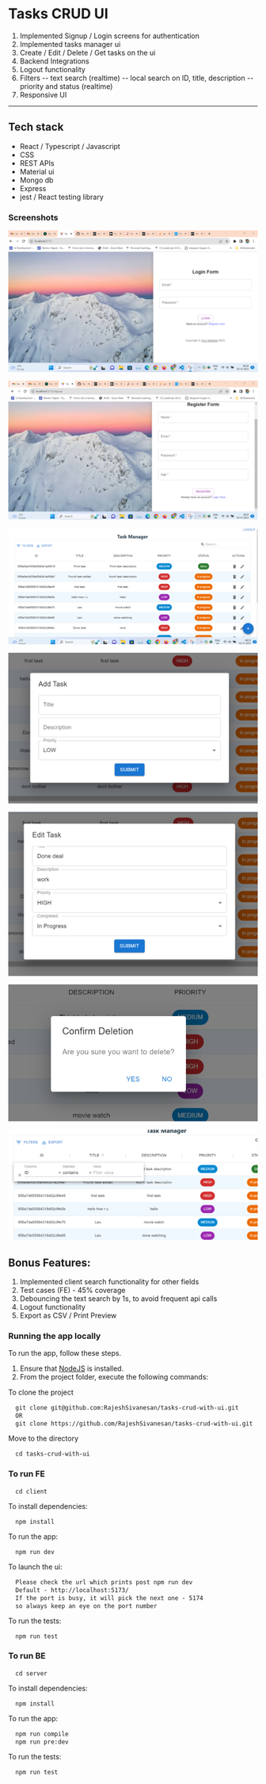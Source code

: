 # Tasks CRUD UI
1. Implemented Signup / Login screens for authentication
2. Implemented tasks manager ui
3. Create / Edit / Delete / Get tasks on the ui
4. Backend Integrations
5. Logout functionality
6. Filters
    -- text search (realtime)
    -- local search on ID, title, description
    -- priority and status (realtime)
7. Responsive UI

<hr />

## Tech stack
 - React / Typescript / Javascript
 - CSS
 - REST APIs
 - Material ui
 - Mongo db
 - Express
 - jest / React testing library
 
### Screenshots
![Alt text](image.png)

![Alt text](image-1.png)

![Alt text](image-2.png)

![Alt text](image-3.png)

![Alt text](image-4.png)

![Alt text](image-5.png)

![Alt text](image-6.png)

## Bonus Features:
1. Implemented client search functionality for other fields
2. Test cases (FE) - 45% coverage
3. Debouncing the text search by 1s, to avoid frequent api calls
4. Logout functionality
5. Export as CSV / Print Preview

### Running the app locally

To run the app, follow these steps.

1. Ensure that [NodeJS](http://nodejs.org/) is installed.
2. From the project folder, execute the following commands:

To clone the project
```shell
  git clone git@github.com:RajeshSivanesan/tasks-crud-with-ui.git
  OR
  git clone https://github.com/RajeshSivanesan/tasks-crud-with-ui.git
```

Move to the directory
```shell
  cd tasks-crud-with-ui
```

### To run FE
```shell
  cd client
```

To install dependencies:
```shell
  npm install
```

To run the app:
```shell
  npm run dev
```

To launch the ui:
```shell
  Please check the url which prints post npm run dev
  Default - http://localhost:5173/
  If the port is busy, it will pick the next one - 5174
  so always keep an eye on the port number
```

To run the tests:
```shell
  npm run test
```

### To run BE
```shell
  cd server
```

To install dependencies:
```shell
  npm install
```

To run the app:
```shell
  npm run compile
  npm run pre:dev
```

To run the tests:
```shell
  npm run test
```
